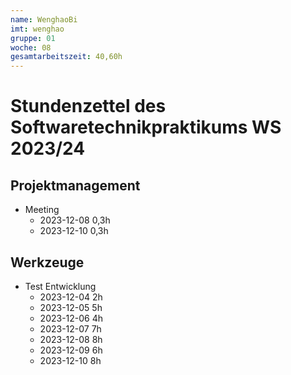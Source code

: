 ```yaml
---
name: WenghaoBi
imt: wenghao
gruppe: 01
woche: 08
gesamtarbeitszeit: 40,60h
---
```


# Stundenzettel des Softwaretechnikpraktikums WS 2023/24

## Projektmanagement
- Meeting 
  - 2023-12-08 0,3h
  - 2023-12-10 0,3h
  
## Werkzeuge
- Test Entwicklung
    - 2023-12-04 2h
    - 2023-12-05 5h
    - 2023-12-06 4h
    - 2023-12-07 7h
    - 2023-12-08 8h
    - 2023-12-09 6h
    - 2023-12-10 8h
    
  